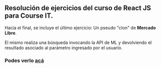## Resolución de ejercicios del curso de React JS para Course IT.

Hacia el final, se incluye el último ejercicio:
Un pseudo "clon" de **Mercado Libre**.

El mismo realiza una búsqueda invocando la API de ML y devolviendo el resultado asociado al parámetro ingresado por el usuario.

### Podes verlo [acá](https://laurajuanna.github.io/courseit/)
